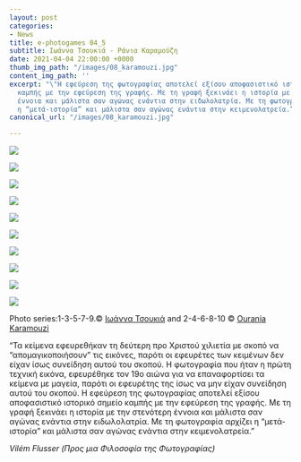```yaml
---
layout: post
categories:
- News
title: e-photogames 04_5
subtitle: Ιωάννα Τσουκιά - Ράνια Καραμούζη
date: 2021-04-04 22:00:00 +0000
thumb_img_path: "/images/08_karamouzi.jpg"
content_img_path: ''
excerpt: "\"Η εφεύρεση της φωτογραφίας αποτελεί εξίσου αποφασιστικό ιστορικό σημείο
  καμπής με την εφεύρεση της γραφής. Με τη γραφή ξεκινάει η ιστορία με την στενότερη
  έννοια και μάλιστα σαν αγώνας ενάντια στην ειδωλολατρία. Με τη φωτογραφία αρχίζει
  η “μετά-ιστορία” και μάλιστα σαν αγώνας ενάντια στην κειμενολατρεία.”"
canonical_url: "/images/08_karamouzi.jpg"

---
```

![](/images/01_ioanna_tsoukia.jpg)

![](/images/02_karamouzi.jpg)

![](/images/03_ioanna_tsoukia.jpg)

![](/images/04_karamouzi.jpg)

![](/images/05_ioanna_tsoukia.jpg)

![](/images/06_karamouzi.jpg)

![](/images/07_ioanna_tsoukia.jpg)

![](/images/08_karamouzi.jpg)

![](/images/09_ioanna_tsoukia.jpg)

![](/images/10_karamouzi.jpg)

Photo series:1-3-5-7-9.© <a href="https://www.facebook.com/itsoukia" target="blank"> Ιωάννα Τσουκιά</a>  and  2-4-6-8-10  © <a href="https://www.facebook.com/ourania.karamouzi" target="blank"> Ourania Karamouzi</a>

“Τα κείμενα εφευρεθήκαν τη δεύτερη προ Χριστού χιλιετία με σκοπό να “απομαγικοποιήσουν” τις εικόνες, παρότι οι εφευρέτες των κειμένων δεν είχαν ίσως συνείδηση αυτού του σκοπού. Η φωτογραφία που ήταν η πρώτη τεχνική εικόνα, εφευρέθηκε τον 19ο αιώνα για να επαναφορτίσει τα κείμενα με μαγεία, παρότι οι εφευρέτης της ίσως να μην είχαν συνείδηση αυτού του σκοπού. Η εφεύρεση της φωτογραφίας αποτελεί εξίσου αποφασιστικό ιστορικό σημείο καμπής με την εφεύρεση της γραφής. Με τη γραφή ξεκινάει η ιστορία με την στενότερη έννοια και μάλιστα σαν αγώνας ενάντια στην ειδωλολατρία. Με τη φωτογραφία αρχίζει η “μετά-ιστορία” και μάλιστα σαν αγώνας ενάντια στην κειμενολατρεία.”

_Vilém Flusser (Προς μια Φιλοσοφία της Φωτογραφίας)_